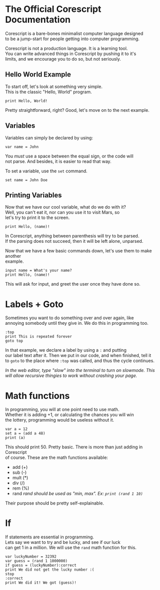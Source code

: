 # The Official Corescript Documentation
Corescript is a bare-bones minimalist computer language designed  
to be a jump-start for people getting into computer programming.

Corescript is not a production language. It is a learning tool.  
You can write advanced things in Corescript by pushing it to it's  
limits, and we encourage you to do so, but not seriously.

## Hello World Example
To start off, let's look at something very simple.  
This is the classic "Hello, World" program.
```
print Hello, World!
```

Pretty straightforward, right? Good, let's move on to the next example.

## Variables
Variables can simply be declared by using:
```
var name = John
```

You *must* use a space between the equal sign, or the code will  
not parse. And besides, it is easier to read that way.

To set a variable, use the `set` command.
```
set name = John Doe
```

## Printing Variables
Now that we have our cool variable, what do we do with it?  
Well, you can't eat it, nor can you use it to visit Mars, so  
let's try to print it to the screen.
```
print Hello, (name)!
```

In Corescript, anything between parenthesis will try to be parsed.  
If the parsing does not succeed, then it will be left alone, unparsed.

Now that we have a few basic commands down, let's use them to make another  
example.
```
input name = What's your name?
print Hello, (name)!
```
This will ask for input, and greet the user once they have done so.

# Labels + Goto
Sometimes you want to do something over and over again, like  
annoying somebody until they give in. We do this in programming too.  
```
:top
print This is repeated forever
goto top
```

In that example, we declare a label by using a `:` and putting  
our label text after it. Then we put in our code, and when finished, tell it  
to `goto` to the place where `:top` was called, and thus the cycle continues.

*In the web editor, type "slow" into the terminal to turn on slowmode. This
will allow recursive thingies to work without crashing your page.*

# Math functions
In programming, you will at one point need to use math.  
Whether it is adding +1, or calculating the chances you will win  
the lottery, programming would be useless without it.
```
var a = 12
set a = (add a 48)
print (a)
```
This should print 50. Pretty basic. There is more than just adding in Corescript  
of course. These are the math functions available:
* add (+)
* sub (-)
* mult (*)
* div (/)
* rem (%)
* rand
*rand should be used as "min, max". Ex: `print (rand 1 10)`*

Their purpose should be pretty self-explainable.

# If
If statements are essential in programming.  
Lets say we want to try and be lucky, and see if our luck  
can get 1 in a million. We will use the `rand` math function for this.
```
var luckyNumber = 32392
var guess = (rand 1 1000000)
if guess = (luckyNumber):correct
print We did not get the lucky number :(
stop
:correct
print We did it! We got (guess)!
```
